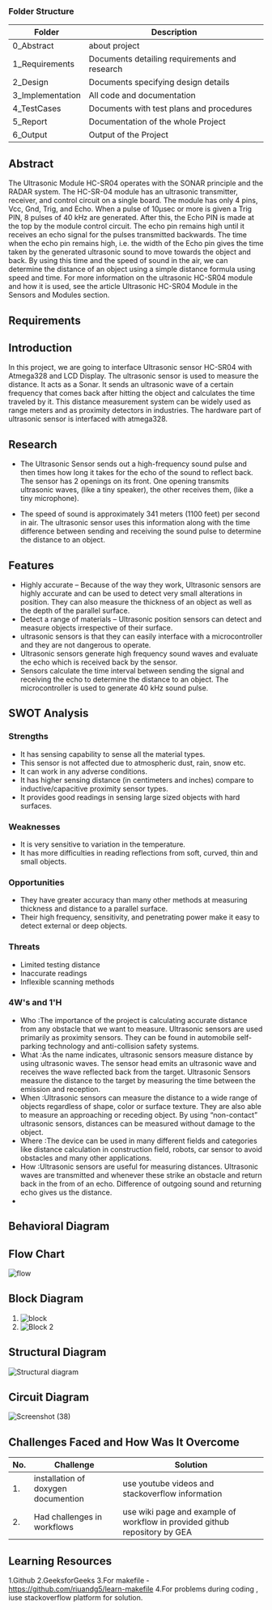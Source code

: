 ### Folder Structure
| Folder | Description |
| ----- | ----- |
|0_Abstract|about project|
| 1_Requirements | Documents detailing requirements and  research |
| 2_Design | Documents specifying design details |
| 3_Implementation | All code and documentation |
| 4_TestCases | Documents with test plans and procedures |
| 5_Report | Documentation of the whole Project |
| 6_Output | Output of the Project |
## Abstract
The Ultrasonic Module HC-SR04 operates with the SONAR principle and the RADAR system.
The HC-SR-04 module has an ultrasonic transmitter, receiver, and control circuit on a single board.
The module has only 4 pins, Vcc, Gnd, Trig, and Echo.
When a pulse of 10µsec or more is given a Trig PIN, 8 pulses of 40 kHz are generated. After this, the Echo PIN is made at the top by the module control circuit.
The echo pin remains high until it receives an echo signal for the pulses transmitted backwards.
The time when the echo pin remains high, i.e. the width of the Echo pin gives the time taken by the generated ultrasonic sound to move towards the object and back.
By using this time and the speed of sound in the air, we can determine the distance of an object using a simple distance formula using speed and time.
For more information on the ultrasonic HC-SR04 module and how it is used, see the article Ultrasonic HC-SR04 Module in the Sensors and Modules section.

## Requirements
## Introduction
In this project, we are going to interface Ultrasonic sensor HC-SR04 with Atmega328 and LCD Display. The ultrasonic sensor is used to measure the distance. It acts as a Sonar. It sends an ultrasonic wave of a certain frequency that comes back after hitting the object and calculates the time traveled by it. This distance measurement system can be widely used as range meters and as proximity detectors in
industries. The hardware part of ultrasonic sensor is interfaced with atmega328.
## Research
- The Ultrasonic Sensor sends out a high-frequency sound pulse and then times how long it takes for the echo of the sound to reflect back. The sensor has 2 openings on its front. One opening transmits ultrasonic waves, (like a tiny speaker), the other receives them, (like a tiny microphone).

- The speed of sound is approximately 341 meters (1100 feet) per second in air. The ultrasonic sensor uses this information along with the time difference between sending and receiving the sound pulse to determine the distance to an object.
## Features
- Highly accurate – Because of the way they work, Ultrasonic sensors are highly accurate and can be used to detect very small alterations in position. They can also measure the thickness of an object as well as the depth of the parallel surface.
- Detect a range of materials – Ultrasonic position sensors can detect and measure objects irrespective of their surface.
- ultrasonic sensors is that they can easily interface with a microcontroller and they are not dangerous to operate.
- Ultrasonic sensors generate high frequency sound waves and evaluate the echo which is received back by the sensor.
- Sensors calculate the time interval between sending the signal and receiving the echo to determine the distance to an object. The microcontroller is used to generate 40 kHz sound pulse.

## SWOT Analysis
### Strengths
*   It has sensing capability to sense all the material types.
*   This sensor is not affected due to atmospheric dust, rain, snow etc.
*   It can work in any adverse conditions.
*   It has higher sensing distance (in centimeters and inches) compare to inductive/capacitive proximity sensor types.
*   It provides good readings in sensing large sized objects with hard surfaces.
### Weaknesses
*   It is very sensitive to variation in the temperature.
*   It has more difficulties in reading reflections from soft, curved, thin and small objects.
### Opportunities
*   They have greater accuracy than many other methods at measuring thickness and distance to a parallel surface.
*   Their high frequency, sensitivity, and penetrating power make it easy to detect external or deep objects.
### Threats
*   Limited testing distance
*   Inaccurate readings
*   Inflexible scanning methods
### 4W's and 1'H 
*   Who :The importance of the project is calculating accurate distance from any obstacle that we want to measure. Ultrasonic sensors are used primarily as proximity sensors. They can be found in automobile self-parking technology and anti-collision safety systems.
*   What :As the name indicates, ultrasonic sensors measure distance by using ultrasonic waves. The sensor head emits an ultrasonic wave and receives the wave reflected back from the target. Ultrasonic Sensors measure the distance to the target by measuring the time between the emission and reception.
*   When :Ultrasonic sensors can measure the distance to a wide range of objects regardless of shape, color or surface texture. They are also able to measure an approaching or receding object. By using “non-contact” ultrasonic sensors, distances can be measured without damage to the object.
*   Where :The device can be used in many different fields and categories like distance calculation in construction field, robots, car sensor to avoid obstacles and many other applications.
*   How :Ultrasonic sensors are useful for measuring distances. Ultrasonic waves are transmitted and whenever these strike an obstacle and return back in the from of an echo. Difference of outgoing sound and returning echo gives us the distance.
*   


  ## Behavioral Diagram
  
  ## Flow Chart
  ![flow](https://user-images.githubusercontent.com/101030179/164615413-661b0281-2694-40ce-8f43-85edb1a6849b.png)

## Block Diagram
1. ![block](https://user-images.githubusercontent.com/101030179/164615603-c2e0c1a8-9673-4d35-b488-388eea8b10fa.png)
2. ![Block 2](https://user-images.githubusercontent.com/101030179/164616494-40cba547-8114-4788-bb42-8bbe0c4187ef.png)

## Structural Diagram

![Structural diagram](https://user-images.githubusercontent.com/101030179/164615966-1aa4e7b1-0c5e-4116-bb22-7b75ecfc7bde.png)

## Circuit Diagram
![Screenshot (38)](https://user-images.githubusercontent.com/101030179/164713695-ba76860d-1285-414f-b6be-6eb25389e87b.png)




## Challenges Faced and How Was It Overcome

| No. | Challenge | Solution
|-----|-----------|--------
|1.| installation of  doxygen documention| use youtube videos and stackoverflow information 
|2. | Had challenges in workflows  |  use wiki page and example of workflow in provided github repository by GEA

## Learning Resources
1.Github
2.GeeksforGeeks
3.For makefile - https://github.com/riuandg5/learn-makefile
4.For problems during coding , iuse stackoverflow platform for solution.

